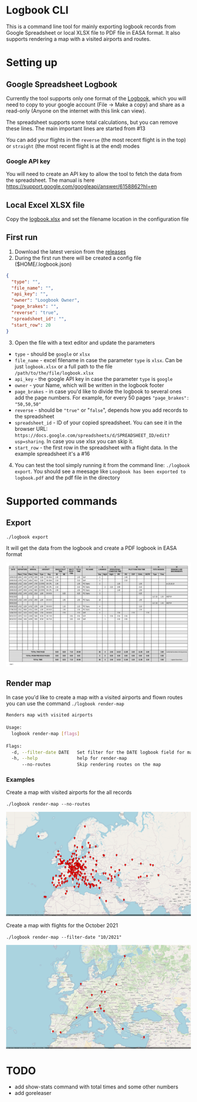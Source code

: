 # Logbook CLI

This is a command line tool for mainly exporting logbook records from Google Spreadsheet or local XLSX file to PDF file in EASA format.
It also supports rendering a map with a visited airports and routes.

# Setting up

## Google Spreadsheet Logbook

Currently the tool supports only one format of the [Logbook](https://docs.google.com/spreadsheets/d/1ZqNpk38vEOGABPplNj8YkRbDRqQAJNjPbj4e_1uNXkg/edit?usp=sharing), which you will need to copy to your google account (File -> Make a copy) and share as a read-only (Anyone on the internet with this link can view).

The spreadsheet supports some total calculations, but you can remove these lines. The main important lines are started from #13

You can add your flights in the `reverse` (the most recent flight is in the top) or `straight` (the most recent flight is at the end) modes

### Google API key

You will need to create an API key to allow the tool to fetch the data from the spreadsheet. The manual is here https://support.google.com/googleapi/answer/6158862?hl=en

## Local Excel XLSX file

Copy the [logbook.xlsx](./internal/logbook.xlsx) and set the filename location in the configuration file

## First run

1. Download the latest version from the [releases](https://github.com/vsimakhin/logbook/releases)
2. During the first run there will be created a config file ($HOME/.logbook.json)

```json
{
  "type": "",
  "file_name": "",
  "api_key": "",
  "owner": "Loogbook Owner",
  "page_brakes": "",
  "reverse": "true",
  "spreadsheet_id": "",
  "start_row": 20
}
```

3. Open the file with a text editor and update the parameters
- `type` - should be `google` or `xlsx`
- `file_name` - excel filename in case the parameter `type` is `xlsx`. Can be just `logbook.xlsx` or a full path to the file `/path/to/the/file/logbook.xlsx`
- `api_key` - the google API key in case the parameter `type` is `google`
- `owner` - your Name, which will be written in the logbook footer
- `page_brakes` - in case you'd like to divide the logbook to several ones add the page numbers. For example, for every 50 pages `"page_brakes": "50,50,50"`
- `reverse` - should be `"true"` or "`false`", depends how you add records to the spreadsheet
- `spreadsheet_id` - ID of your copied spreadsheet. You can see it in the browser URL: `https://docs.google.com/spreadsheets/d/SPREADSHEET_ID/edit?usp=sharing`. In case you use xlsx you can skip it.
- `start_row` - the first row in the spreadsheet with a flight data. In the example spreadsheet it's a #16

4. You can test the tool simply running it from the command line: `./logbook export`. You should see a meesage like `Loogbook has been exported to logbook.pdf` and the pdf file in the directory

# Supported commands

## Export

```sh
./logbook export
```

It will get the data from the logbook and create a PDF logbook in EASA format

![Logbook page example](./internal/logbook-page-example.png)

## Render map

In case you'd like to create a map with a visited airports and flown routes you can use the command `./logbook render-map`

```sh
Renders map with visited airports

Usage:
  logbook render-map [flags]

Flags:
  -d, --filter-date DATE   Set filter for the DATE logbook field for map rendering
  -h, --help               help for render-map
      --no-routes          Skip rendering routes on the map
```

### Examples

Create a map with visited airports for the all records

`./logbook render-map --no-routes`

![Visited Airports only](./internal/map-wo-routes.png)

Create a map with flights for the October 2021

`./logbook render-map --filter-date "10/2021"`

![Filtered Map](./internal/map-filtered.png)

# TODO
- add show-stats command with total times and some other numbers
- add goreleaser
